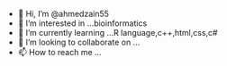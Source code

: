 - 👋 Hi, I’m @ahmedzain55
- 👀 I’m interested in ...bioinformatics
- 🌱 I’m currently learning ...R language,c++,html,css,c#
- 💞️ I’m looking to collaborate on ...
- 📫 How to reach me ...

<!---
ahmedzain55/ahmedzain55 is a ✨ special ✨ repository because its `README.md` (this file) appears on your GitHub profile.
You can click the Preview link to take a look at your changes.
--->
